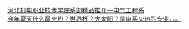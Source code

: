   
[河北机电职业技术学院系部精品推介—电气工程系](http://www.dianyue.me/archives/289/7uhwaqhpxl7loyrr/)  
[今年夏天什么最火热？世界杯？大太阳？是电系火热的专业。。。](http://www.dianyue.me/archives/763/7fu2b2t0x93qrpq6/)